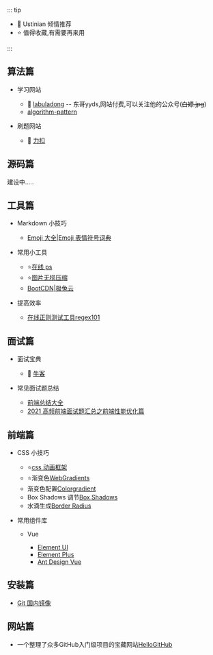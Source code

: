 <script setup>
import Bubble from '../.vitepress/components/animation/Bubble.vue'
</script>

<Bubble/>



::: tip

- 💖 Ustinian 倾情推荐
- ⭐ 值得收藏,有需要再来用

:::

## 算法篇

- 学习网站

  - 💖 [labuladong](https://appktavsiei5995.pc.xiaoe-tech.com/detail/p_629871eee4b01a48520729f7/6) -- 东哥yyds,网站付费,可以关注他的公众号(~~白嫖.jpg~~)
  - [algorithm-pattern](https://greyireland.gitbook.io/algorithm-pattern/)

- 刷题网站
  - 💖 [力扣](https://leetcode.cn/)

## 源码篇

建设中.....

## 工具篇

- Markdown 小技巧

  - [Emoji 大全|Emoji 表情符号词典](https://www.emojiall.com/zh-hans)

- 常用小工具

  - ⭐[在线 ps](https://www.uupoop.com/ps/)
  - ⭐[图片无损压缩](https://tinypng.com/)
  - [BootCDN|极兔云](https://www.bootcdn.cn/#about)

- 提高效率
  - [在线正则测试工具regex101](https://regex101.com/)
  

## 面试篇

- 面试宝典

  - 💖 [牛客](https://www.nowcoder.com/)

- 常见面试题总结

  - [前端总结大全](https://blog.csdn.net/weixin_43638968/article/details/107518108)
  - [2021 高频前端面试题汇总之前端性能优化篇](https://juejin.cn/post/6941278592215515143)

## 前端篇

- CSS 小技巧

  - ⭐[css 动画框架](https://cssanimation.io/)
  - ⭐渐变色[WebGradients](https://webgradients.com/)
  - 渐变色配置[Colorgradient](https://colorgradient.dev/)
  - Box Shadows 调节[Box Shadows](https://shadows.brumm.af/?ref=undesign)
  - 水滴生成[Border Radius](https://9elements.github.io/fancy-border-radius/#0.51.60.33--.)

- 常用组件库

  - Vue

    - [Element UI](https://element.eleme.cn/#/zh-CN/component/installation)
    - [Element Plus](https://element-plus.org/zh-CN/component/button.html)
    - [Ant Design Vue](https://www.antdv.com/components/overview-cn)

## 安装篇

- [Git 国内镜像](https://registry.npmmirror.com/binary.html?path=git-for-windows/)

## 网站篇

- 一个整理了众多GitHub入门级项目的宝藏网站[HelloGitHub](https://hellogithub.com/)